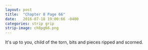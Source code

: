 ```yaml
---
layout: post
title:  "Chapter 8 Page 66"
date:   2016-07-18 19:00:66 -0400
categories: strip grip
strip-image: ch8pg66.png
---
```

It's up to you, child of the torn, bits and pieces ripped and scorned.   
